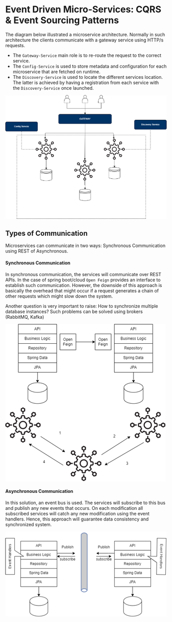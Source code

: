 # Event Driven Micro-Services: CQRS & Event Sourcing Patterns



The diagram below illustrated a microservice architecture. Normally in such architecture the clients communicate with a gateway service using HTTP/s requests. 

* The `Gateway-Service` main role is to re-route the request to the correct service.
* The `Config-Service` is used to store metadata and configuration for each microservice that are fetched on runtime.
* The `Discovery-Service` is used to locate the different services location. The latter is achieved by having a registration from each service with the `Discovery-Service` once launched.

![microservie-architecture.drawio](./images/microservie-architecture.drawio.png)

## Types of Communication

Microservices can communicate in two ways: Synchronous Communication using REST of Asynchronous.

#### Synchronous Communication

 In synchronous communication, the services will communicate over REST APIs. In the case of spring boot/cloud `Open Feign` provides an interface to establish such communication. However, the downside of this approach is basically the overhead that might occur if a request generates a chain of other requests which might slow down the system.

Another question is very important to raise: How to synchronize multiple database instances? Such problems can be solved using brokers (RabbitMQ, Kafka)

![synchronous-communication.drawio](./images/synchronous-communication.drawio.png)

#### Asynchronous Communication

In this solution, an event bus is used. The services will subscribe to this bus and publish any new events that occurs. On each modification all subscribed services will catch any new modification using the event handlers. Hence, this approach will guarantee data consistency and synchronized system.

![synchronous-communication.drawio](./images/asynchronous-communication.drawio.png)

